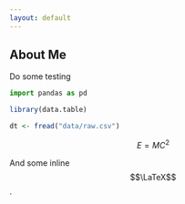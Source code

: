 ```yaml
---
layout: default
---
```


## About Me

Do some testing

```python
import pandas as pd
```
```r
library(data.table)

dt <- fread("data/raw.csv")
```

$$
E = MC^2
$$

And some inline $$\LaTeX$$.
